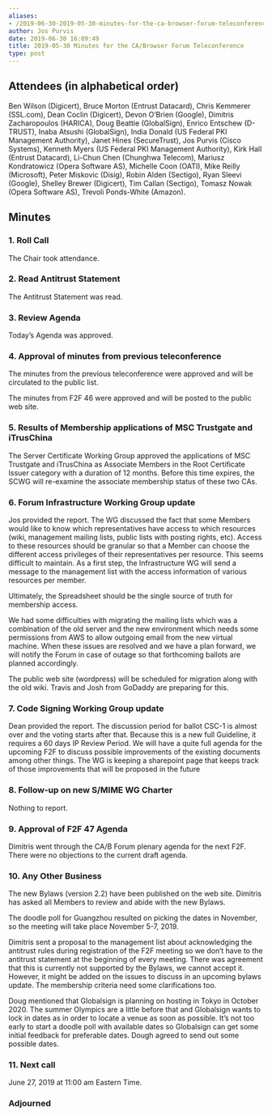 ```yaml
---
aliases:
- /2019-06-30-2019-05-30-minutes-for-the-ca-browser-forum-teleconference/
author: Jos Purvis
date: 2019-06-30 16:09:49
title: 2019-05-30 Minutes for the CA/Browser Forum Teleconference
type: post
---
```


## Attendees (in alphabetical order) 

Ben Wilson (Digicert), Bruce Morton (Entrust Datacard), Chris Kemmerer (SSL.com), Dean Coclin (Digicert), Devon O’Brien (Google), Dimitris Zacharopoulos (HARICA), Doug Beattie (GlobalSign), Enrico Entschew (D-TRUST), Inaba Atsushi (GlobalSign), India Donald (US Federal PKI Management Authority), Janet Hines (SecureTrust), Jos Purvis (Cisco Systems), Kenneth Myers (US Federal PKI Management Authority), Kirk Hall (Entrust Datacard), Li-Chun Chen (Chunghwa Telecom), Mariusz Kondratowicz (Opera Software AS), Michelle Coon (OATI), Mike Reilly (Microsoft), Peter Miskovic (Disig), Robin Alden (Sectigo), Ryan Sleevi (Google), Shelley Brewer (Digicert), Tim Callan (Sectigo), Tomasz Nowak (Opera Software AS), Trevoli Ponds-White (Amazon).

## Minutes



### 1. Roll Call



The Chair took attendance.

### 2. Read Antitrust Statement



The Antitrust Statement was read.

### 3. Review Agenda



Today’s Agenda was approved.

### 4. Approval of minutes from previous teleconference 

The minutes from the previous teleconference were approved and will be circulated to the public list.

The minutes from F2F 46 were approved and will be posted to the public web site.

### 5. Results of Membership applications of MSC Trustgate and iTrusChina 

The Server Certificate Working Group approved the applications of MSC Trustgate and iTrusChina as Associate Members in the Root Certificate Issuer category with a duration of 12 months. Before this time expires, the SCWG will re-examine the associate membership status of these two CAs.

### 6. Forum Infrastructure Working Group update 

Jos provided the report. The WG discussed the fact that some Members would like to know which representatives have access to which resources (wiki, management mailing lists, public lists with posting rights, etc). Access to these resources should be granular so that a Member can choose the different access privileges of their representatives per resource. This seems difficult to maintain. As a first step, the Infrastructure WG will send a message to the management list with the access information of various resources per member.

Ultimately, the Spreadsheet should be the single source of truth for membership access.

We had some difficulties with migrating the mailing lists which was a combination of the old server and the new environment which needs some permissions from AWS to allow outgoing email from the new virtual machine. When these issues are resolved and we have a plan forward, we will notify the Forum in case of outage so that forthcoming ballots are planned accordingly.

The public web site (wordpress) will be scheduled for migration along with the old wiki. Travis and Josh from GoDaddy are preparing for this.

### 7. Code Signing Working Group update 

Dean provided the report. The discussion period for ballot CSC-1 is almost over and the voting starts after that. Because this is a new full Guideline, it requires a 60 days IP Review Period. We will have a quite full agenda for the upcoming F2F to discuss possible improvements of the existing documents among other things. The WG is keeping a sharepoint page that keeps track of those improvements that will be proposed in the future

### 8. Follow-up on new S/MIME WG Charter 

Nothing to report.

### 9. Approval of F2F 47 Agenda 

Dimitris went through the CA/B Forum plenary agenda for the next F2F. There were no objections to the current draft agenda.

### 10. Any Other Business 

The new Bylaws (version 2.2) have been published on the web site. Dimitris has asked all Members to review and abide with the new Bylaws.

The doodle poll for Guangzhou resulted on picking the dates in November, so the meeting will take place November 5-7, 2019.

Dimitris sent a proposal to the management list about acknowledging the antitrust rules during registration of the F2F meeting so we don’t have to the antitrust statement at the beginning of every meeting. There was agreement that this is currently not supported by the Bylaws, we cannot accept it. However, it might be added on the issues to discuss in an upcoming bylaws update. The membership criteria need some clarifications too.

Doug mentioned that Globalsign is planning on hosting in Tokyo in October 2020. The summer Olympics are a little before that and Globalsign wants to lock in dates as in order to locate a venue as soon as possible. It’s not too early to start a doodle poll with available dates so Globalsign can get some initial feedback for preferable dates. Dough agreed to send out some possible dates.

### 11. Next call



June 27, 2019 at 11:00 am Eastern Time.

### Adjourned